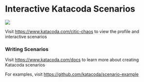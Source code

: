 # Interactive Katacoda Scenarios

[![](http://shields.katacoda.com/katacoda/citic-chaos/count.svg)](https://www.katacoda.com/citic-chaos "Get your profile on Katacoda.com")

Visit https://www.katacoda.com/citic-chaos to view the profile and interactive scenarios

### Writing Scenarios
Visit https://www.katacoda.com/docs to learn more about creating Katacoda scenarios

For examples, visit https://github.com/katacoda/scenario-example
